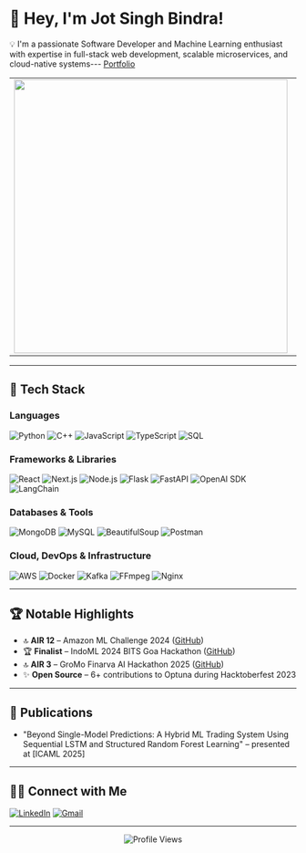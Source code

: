 # 👋 Hey, I'm Jot Singh Bindra!
💡 I'm a passionate Software Developer and Machine Learning enthusiast with expertise in full-stack web development, scalable microservices, and cloud-native systems---
[Portfolio](https://jotsbindraportfolioo.netlify.app/)
<table>
<tr>
<td align="center">
  <a href="https://github.com/jot-s-bindra">
    <img src="https://github-readme-stats.vercel.app/api?username=jot-s-bindra&show_icons=true&theme=react&border_color=61dafb&include_all_commits=true" width="480" />
  </a>
</td>
<td align="center">
  <a href="https://git.io/streak-stats">
    <img src="http://github-readme-streak-stats.herokuapp.com?user=jot-s-bindra&theme=react&border=61DAFB&fire=DDB80F" width="480" />
  </a>
</td>
</tr>
</table>

---

## 🧰 Tech Stack

### Languages
![Python](https://img.shields.io/badge/python-3670A0?style=for-the-badge&logo=python&logoColor=ffdd54)
![C++](https://img.shields.io/badge/c++-%2300599C.svg?style=for-the-badge&logo=c%2B%2B&logoColor=white)
![JavaScript](https://img.shields.io/badge/javascript-%23323330.svg?style=for-the-badge&logo=javascript&logoColor=%23F7DF1E)
![TypeScript](https://img.shields.io/badge/typescript-%23007ACC.svg?style=for-the-badge&logo=typescript&logoColor=white)
![SQL](https://img.shields.io/badge/sql-%2307405e.svg?style=for-the-badge&logo=sqlite&logoColor=white)

### Frameworks & Libraries
![React](https://img.shields.io/badge/react-%2320232a.svg?style=for-the-badge&logo=react&logoColor=%2361DAFB)
![Next.js](https://img.shields.io/badge/Next-black?style=for-the-badge&logo=next.js&logoColor=white)
![Node.js](https://img.shields.io/badge/node.js-6DA55F?style=for-the-badge&logo=node.js&logoColor=white)
![Flask](https://img.shields.io/badge/flask-%23000.svg?style=for-the-badge&logo=flask&logoColor=white)
![FastAPI](https://img.shields.io/badge/fastapi-%2300C7B7.svg?style=for-the-badge&logo=fastapi&logoColor=white)
![OpenAI SDK](https://img.shields.io/badge/openai-%23000000.svg?style=for-the-badge&logo=openai)
![LangChain](https://img.shields.io/badge/langchain-%234B32C3.svg?style=for-the-badge)

### Databases & Tools
![MongoDB](https://img.shields.io/badge/mongodb-%2347A248.svg?style=for-the-badge&logo=mongodb&logoColor=white)
![MySQL](https://img.shields.io/badge/mysql-%2300f.svg?style=for-the-badge&logo=mysql&logoColor=white)
![BeautifulSoup](https://img.shields.io/badge/beautifulsoup-%234B3263.svg?style=for-the-badge)
![Postman](https://img.shields.io/badge/Postman-FF6C37?style=for-the-badge&logo=postman&logoColor=white)

### Cloud, DevOps & Infrastructure
![AWS](https://img.shields.io/badge/AWS-%23FF9900.svg?style=for-the-badge&logo=amazon-aws&logoColor=white)
![Docker](https://img.shields.io/badge/docker-%230db7ed.svg?style=for-the-badge&logo=docker&logoColor=white)
![Kafka](https://img.shields.io/badge/kafka-%23000000.svg?style=for-the-badge&logo=apachekafka&logoColor=white)
![FFmpeg](https://img.shields.io/badge/ffmpeg-%23000000.svg?style=for-the-badge&logo=ffmpeg&logoColor=white)
![Nginx](https://img.shields.io/badge/nginx-%23009639.svg?style=for-the-badge&logo=nginx&logoColor=white)

---

## 🏆 Notable Highlights

- 🔝 **AIR 12** – Amazon ML Challenge 2024 ([GitHub](https://github.com/jot-s-bindra/AmzonMLChallenge2024))
- 🏆 **Finalist** – IndoML 2024 BITS Goa Hackathon ([GitHub](https://github.com/jot-s-bindra/KpLadder))
- 🔝 **AIR 3** – GroMo Finarva AI Hackathon 2025 ([GitHub]([https://github.com/jot-s-bindra/AmzonMLChallenge2024](https://github.com/jot-s-bindra/gp_voice_dashboard)))
- ✨ **Open Source** – 6+ contributions to Optuna during Hacktoberfest 2023

---

## 🧳 Publications
- "Beyond Single-Model Predictions: A Hybrid ML Trading System Using Sequential LSTM and Structured Random Forest Learning" – presented at [ICAML 2025]

---

## 👨‍💼 Connect with Me
[![LinkedIn](https://img.shields.io/badge/LinkedIn-%230077B5.svg?style=for-the-badge&logo=linkedin&logoColor=white)](https://www.linkedin.com/in/jot-s-bindra-60133824b/)
[![Gmail](https://img.shields.io/badge/Gmail-D14836?style=for-the-badge&logo=gmail&logoColor=white)](mailto:jotsbindra03@gmail.com)

---

<p align="center">
  <img src="https://visitcount.itsvg.in/api?id=jot-s-bindra&icon=0&color=1" alt="Profile Views" />
</p>
